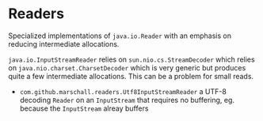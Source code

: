 Readers
=======

Specialized implementations of `java.io.Reader` with an emphasis on reducing intermediate allocations.


`java.io.InputStreamReader` relies on `sun.nio.cs.StreamDecoder` which relies on `java.nio.charset.CharsetDecoder` which is very generic but produces quite a few intermediate allocations. This can be a problem for small reads.

 * `com.github.marschall.readers.Utf8InputStreamReader` a UTF-8 decoding `Reader` on an `InputStream` that requires no buffering, eg. because the `InputStream` alreay buffers